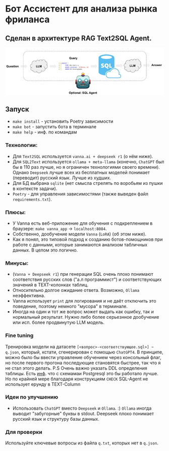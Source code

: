 # Бот Ассистент для анализа рынка фриланса
## Сделан в архитектуре RAG Text2SQL Agent.
![alt text](image.png)
## Запуск
- `make install` - установить Poetry зависимости
- `make bot` - запустить бота в терминале
- `make help` - инф. по командам

### Технологии:
- Для `Text2SQL` используется `vanna.ai + deepseek r1` (о нём ниже).
- Для `SQL2Text` используется `ollama + meta-llama` (конечно, `ChatGPT` был бы в 110 раз лучше, но я ограничен технологиями своего времени). Однако `Deepseek` лучше всех из бесплатных моделей понимает (переводит) русский язык. Лучше из худших.
- Для БД выбрана `sqlite` (нет смысла стрелять по воробьям из пушки в контексте задачи).
- `Poetry` - для управления зависимостями (также выведен файл `requirements.txt`).

### Плюсы:
- У Vanna есть веб-приложение для обучения с подкреплением в браузере: `make vanna_app` -> `localhost:8084`.
- Собственно, дообучение модели `Vanna` (`LoRA`) (об этом ниже).
- Как я понял, это типовой подход к созданию ботов-помощников при работе с данными, которые занимаются анализом табличных данных. В целом это логично.

### Минусы:
- (`Vanna + Deepseek r1`) при генерации SQL очень плохо понимают соответствия русских слов ("а.л программист") и соответствующих значений в TEXT-колонках таблиц.
- Относительно долгое ожидание ответа. Возможно, `Ollama` неэффективна.
- Vanna использует `print` для логирования и не даёт отключить это поведение, поэтому немного "мусора" в терминале.
- Иногда на один и тот же вопрос может выдать как ошибку, так и нормальный результат. Нужно либо более серьезнное дообучение или исп. более продвинутую LLM модель.  

### Fine tuning
Тренировка модели на датасете `[<вопрос>-<соответствующее.sql>] ~ q.json`, который, кстати, сгенерирован с помощью `ChatGPT4`. В принципе, можно было бы ввести управление обучением через консольный флаг, но после первого прогона последующие становятся быстрее, так что я не стал этого делать.
P.S
Очень важно указать DDL определения таблицы. Есть [инф](https://arxiv-org.translate.goog/html/2408.04691v2?_x_tr_sl=en&_x_tr_tl=ru&_x_tr_hl=ru&_x_tr_pto=wapp). что с схемамаи Postgresql это бы работало лучше. Но по крайней мере благодаря конструкциям `CHECK` SQL-Agent не использует ерунду в TEXT-Column
### Идеи по улучшению
- Использовать `ChatGPT` вместо `Deepseek` и `Ollama`. :) `Ollama` иногда выводит "забугорные" буквы в stdout. Deepseek плохо понимает русский язык и структуру базы данных.

### Для проверки
Используйте ключевые вопросы из файла `q.txt`, которых нет в `q.json`.
